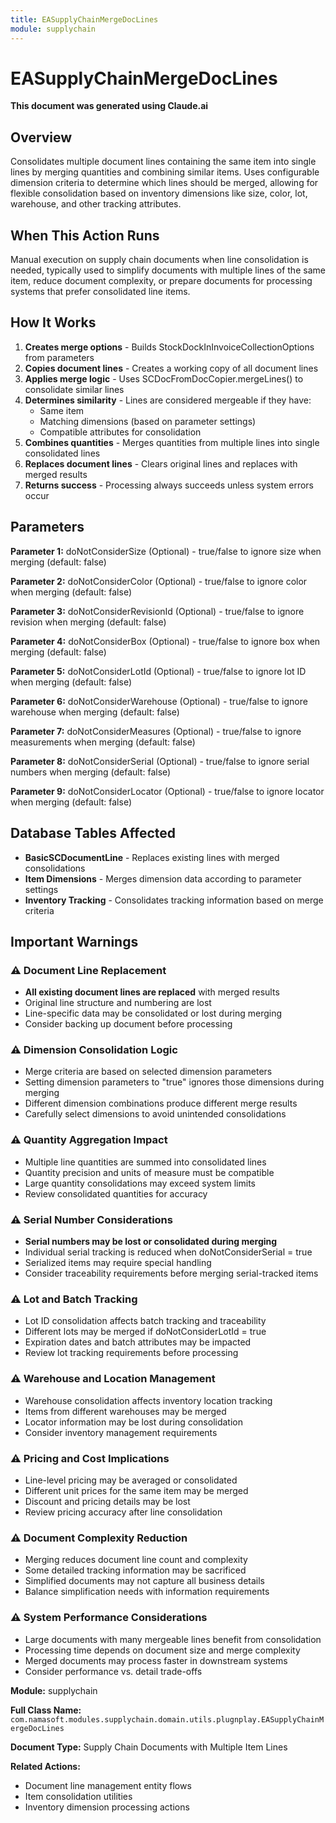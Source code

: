 ```yaml
---
title: EASupplyChainMergeDocLines
module: supplychain
---
```



<div class='entity-flows'>

# EASupplyChainMergeDocLines

**This document was generated using Claude.ai**

## Overview

Consolidates multiple document lines containing the same item into single lines by merging quantities and combining similar items. Uses configurable dimension criteria to determine which lines should be merged, allowing for flexible consolidation based on inventory dimensions like size, color, lot, warehouse, and other tracking attributes.

## When This Action Runs

Manual execution on supply chain documents when line consolidation is needed, typically used to simplify documents with multiple lines of the same item, reduce document complexity, or prepare documents for processing systems that prefer consolidated line items.

## How It Works

1. **Creates merge options** - Builds StockDockInInvoiceCollectionOptions from parameters
2. **Copies document lines** - Creates a working copy of all document lines
3. **Applies merge logic** - Uses SCDocFromDocCopier.mergeLines() to consolidate similar lines
4. **Determines similarity** - Lines are considered mergeable if they have:
   - Same item
   - Matching dimensions (based on parameter settings)
   - Compatible attributes for consolidation
5. **Combines quantities** - Merges quantities from multiple lines into single consolidated lines
6. **Replaces document lines** - Clears original lines and replaces with merged results
7. **Returns success** - Processing always succeeds unless system errors occur

## Parameters

**Parameter 1:** doNotConsiderSize (Optional) - true/false to ignore size when merging (default: false)

**Parameter 2:** doNotConsiderColor (Optional) - true/false to ignore color when merging (default: false)

**Parameter 3:** doNotConsiderRevisionId (Optional) - true/false to ignore revision when merging (default: false)

**Parameter 4:** doNotConsiderBox (Optional) - true/false to ignore box when merging (default: false)

**Parameter 5:** doNotConsiderLotId (Optional) - true/false to ignore lot ID when merging (default: false)

**Parameter 6:** doNotConsiderWarehouse (Optional) - true/false to ignore warehouse when merging (default: false)

**Parameter 7:** doNotConsiderMeasures (Optional) - true/false to ignore measurements when merging (default: false)

**Parameter 8:** doNotConsiderSerial (Optional) - true/false to ignore serial numbers when merging (default: false)

**Parameter 9:** doNotConsiderLocator (Optional) - true/false to ignore locator when merging (default: false)

## Database Tables Affected

- **BasicSCDocumentLine** - Replaces existing lines with merged consolidations
- **Item Dimensions** - Merges dimension data according to parameter settings
- **Inventory Tracking** - Consolidates tracking information based on merge criteria

## Important Warnings

### ⚠️ Document Line Replacement
- **All existing document lines are replaced** with merged results
- Original line structure and numbering are lost
- Line-specific data may be consolidated or lost during merging
- Consider backing up document before processing

### ⚠️ Dimension Consolidation Logic
- Merge criteria are based on selected dimension parameters
- Setting dimension parameters to "true" ignores those dimensions during merging
- Different dimension combinations produce different merge results
- Carefully select dimensions to avoid unintended consolidations

### ⚠️ Quantity Aggregation Impact
- Multiple line quantities are summed into consolidated lines
- Quantity precision and units of measure must be compatible
- Large quantity consolidations may exceed system limits
- Review consolidated quantities for accuracy

### ⚠️ Serial Number Considerations
- **Serial numbers may be lost or consolidated during merging**
- Individual serial tracking is reduced when doNotConsiderSerial = true
- Serialized items may require special handling
- Consider traceability requirements before merging serial-tracked items

### ⚠️ Lot and Batch Tracking
- Lot ID consolidation affects batch tracking and traceability
- Different lots may be merged if doNotConsiderLotId = true
- Expiration dates and batch attributes may be impacted
- Review lot tracking requirements before processing

### ⚠️ Warehouse and Location Management
- Warehouse consolidation affects inventory location tracking
- Items from different warehouses may be merged
- Locator information may be lost during consolidation
- Consider inventory management requirements

### ⚠️ Pricing and Cost Implications
- Line-level pricing may be averaged or consolidated
- Different unit prices for the same item may be merged
- Discount and pricing details may be lost
- Review pricing accuracy after line consolidation

### ⚠️ Document Complexity Reduction
- Merging reduces document line count and complexity
- Some detailed tracking information may be sacrificed
- Simplified documents may not capture all business details
- Balance simplification needs with information requirements

### ⚠️ System Performance Considerations
- Large documents with many mergeable lines benefit from consolidation
- Processing time depends on document size and merge complexity
- Merged documents may process faster in downstream systems
- Consider performance vs. detail trade-offs

**Module:** supplychain

**Full Class Name:** `com.namasoft.modules.supplychain.domain.utils.plugnplay.EASupplyChainMergeDocLines`

**Document Type:** Supply Chain Documents with Multiple Item Lines

**Related Actions:**
- Document line management entity flows
- Item consolidation utilities
- Inventory dimension processing actions


</div>

